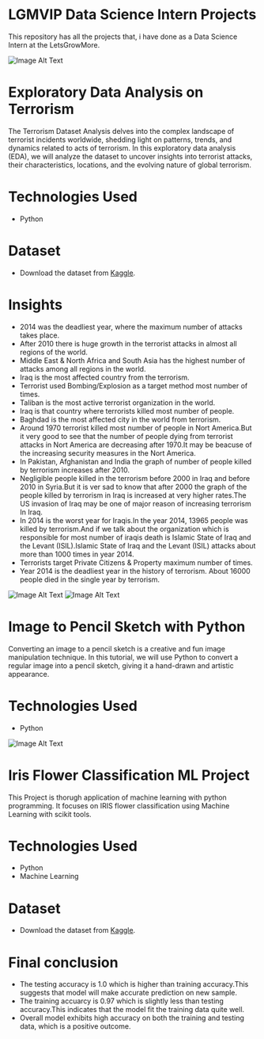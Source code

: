 # LGMVIP Data Science Intern Projects  
This repository has all the projects that, i have done as a Data Science Intern at the LetsGrowMore.

![Image Alt Text](https://i.guim.co.uk/img/media/4eccf49f2cc53d7fb74c73afdd20f9e0af3fc850/0_0_5616_3744/master/5616.jpg?width=620&dpr=2&s=none)

# Exploratory Data Analysis on Terrorism  
The Terrorism Dataset Analysis delves into the complex landscape of terrorist incidents worldwide, shedding light on patterns, trends, and dynamics related to acts of terrorism. In this exploratory data analysis (EDA), we will analyze the dataset to uncover insights into terrorist attacks, their characteristics, locations, and the evolving nature of global terrorism.

# Technologies Used  
* Python

# Dataset  
* Download the dataset from [Kaggle](https://www.kaggle.com/datasets/START-UMD/gtd?select=globalterrorismdb_0718dist.csv).

# Insights
* 2014 was the deadliest year, where the maximum number of attacks takes place.
* After 2010 there is huge growth in the terrorist attacks in almost all regions of the world.
* Middle East & North Africa and South Asia has the highest number of attacks among all regions in the world.
* Iraq is the most affected country from the terrorism.
* Terrorist used Bombing/Explosion as a target method most number of times.
* Taliban is the most active terrorist organization in the world.
* Iraq is that country where terrorists killed most number of people.
* Baghdad is the most affected city in the world from terrorism.
* Around 1970 terrorist killed most number of people in Nort America.But it very good to see that the number of people dying from terrorist attacks in Nort America are decreasing after 1970.It may be beacuse of the increasing security measures in the Nort America.
* In Pakistan, Afghanistan and India the graph of number of people killed by terrorism increases after 2010.
* Negligible people killed in the terrorism before 2000 in Iraq and before 2010 in Syria.But it is ver sad to know that after 2000 the graph of the people killed by terrorism in Iraq is increased at very higher rates.The US invasion of Iraq may be one of major reason of increasing terrorism In Iraq.
* In 2014 is the worst year for Iraqis.In the year 2014, 13965 people was killed by terrorism.And if we talk about the organization which is responsible for most number of iraqis death is Islamic State of Iraq and the Levant (ISIL).Islamic State of Iraq and the Levant (ISIL) attacks about more than 1000 times in year 2014.
* Terrorists target Private Citizens & Property maximum number of times.
* Year 2014 is the deadliest year in the history of terrorism. About 16000 people died in the single year by terrorism.
  
![Image Alt Text](https://c4.wallpaperflare.com/wallpaper/463/958/388/lion-king-lion-wallpaper-preview.jpg)
![Image Alt Text](https://i.postimg.cc/nrDVtT13/lion.png)

# Image to Pencil Sketch with Python  
Converting an image to a pencil sketch is a creative and fun image manipulation technique. In this tutorial, we will use Python to convert a regular image into a pencil sketch, giving it a hand-drawn and artistic appearance.

# Technologies Used  
* Python

![Image Alt Text](https://camo.githubusercontent.com/45161b81ccf78648a3298a6de77f0cb4b519369f46e19e22a0cd32a3ba622fb0/68747470733a2f2f6d69726f2e6d656469756d2e636f6d2f6d61782f3837352f312a37626e4c4b73436858713934516a744169526e3430772e706e67)

# Iris Flower Classification ML Project 
This Project is thorugh application of machine learning with python programming. It focuses on IRIS flower classification using Machine Learning with scikit tools. 

# Technologies Used  
* Python
* Machine Learning

# Dataset  
* Download the dataset from [Kaggle](https://www.kaggle.com/datasets/saurabh00007/iriscsv?select=Iris.csv).

# Final conclusion
* The testing accuracy is 1.0 which is higher than training accuracy.This suggests that model will make accurate prediction on new sample.
* The training accuarcy is 0.97 which is slightly less than testing accuracy.This indicates that the model fit the training data quite well.
* Overall model exhibits high accuracy on both the training and testing data, which is a positive outcome.

